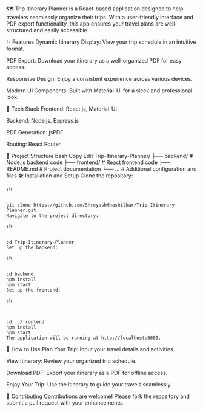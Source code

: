 🗺️ 
Trip Itinerary Planner is a React-based application designed to help travelers seamlessly organize their trips. With a user-friendly interface and PDF export functionality, this app ensures your travel plans are well-structured and easily accessible.

✨ Features
Dynamic Itinerary Display: View your trip schedule in an intuitive format.

PDF Export: Download your itinerary as a well-organized PDF for easy access.

Responsive Design: Enjoy a consistent experience across various devices.

Modern UI Components: Built with Material-UI for a sleek and professional look.

🚀 Tech Stack
Frontend: React.js, Material-UI

Backend: Node.js, Express.js

PDF Generation: jsPDF

Routing: React Router

📂 Project Structure
bash
Copy
Edit
Trip-Itinerary-Planner/
├── backend/        # Node.js backend code
├── frontend/       # React frontend code
├── README.md       # Project documentation
└── ...             # Additional configuration and files
🛠️ Installation and Setup
Clone the repository:

 ```
sh


git clone https://github.com/ShreyashMhashilkar/Trip-Itinerary-Planner.git
Navigate to the project directory:
 ```

 ```
sh


cd Trip-Itinerary-Planner
Set up the backend:
 ```

 ```
sh


cd backend
npm install
npm start
Set up the frontend:
 ```

 ```
sh



cd ../frontend
npm install
npm start
The application will be running at http://localhost:3000.
 ```

🎯 How to Use
Plan Your Trip: Input your travel details and activities.

View Itinerary: Review your organized trip schedule.

Download PDF: Export your itinerary as a PDF for offline access.

Enjoy Your Trip: Use the itinerary to guide your travels seamlessly.

🤝 Contributing
Contributions are welcome! Please fork the repository and submit a pull request with your enhancements.
